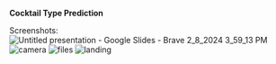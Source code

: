**Cocktail Type Prediction**



Screenshots:
![Untitled presentation - Google Slides - Brave 2_8_2024 3_59_13 PM](https://github.com/surajgajul/Cocktail_Detect/assets/95496170/76c33f98-0dae-4695-b975-4ee5810f4ff0)
![camera](https://github.com/surajgajul/Cocktail_Detect/assets/95496170/318a0bb9-694e-4005-a57c-2bd7f575f479) ![files](https://github.com/surajgajul/Cocktail_Detect/assets/95496170/d91fee17-be36-452e-aa2f-df1a97586af2)
![landing](https://github.com/surajgajul/Cocktail_Detect/assets/95496170/dc27d1b8-bb0e-4517-b11b-b4a6082bd6fd) 
